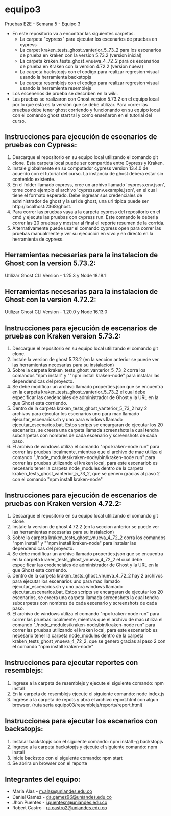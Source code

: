 # equipo3
Pruebas E2E - Semana 5 - Equipo 3

* En este repositorio va a encontrar las siguientes carpetas.
     * La carpeta "cypress" para ejecutar los escenarios de pruebas en cypress
     * La carpet kraken_tests_ghost_vanterior_5_73_2 para los escenarios de prueba en kraken con la version 5.73.2 (version inicial)
     * La carpeta kraken_tests_ghost_vnueva_4_72_2 para os escenarios de prueba en Kraken con la version 4.72.2 (version nueva)
     * La carpeta backstopjs con el codigo para realizar regresion visual usando la herramienta backstopjs
     * La carpeta resemblejs con el codigo para realizar regresion visual usando la herramienta resemblejs
* Los escenerios de prueba se describen en la wiki.
* Las pruebas se realizaron con Ghost version 5.73.2 en el equipo local por lo que esta es la versión que se debe utilizar. Para correr las pruebas debe tener ghost corriendo y funcionando en su equipo local con el comando ghost start tal y como enseñaron en el tutorial del curso.

## Instrucciones para ejecución de escenarios de pruebas con Cypress:
1. Descargue el repositorio en su equipo local utilizando el comando git clone. Esta carpeta local puede ser compartida entre Cypress y Kraken.
2. Instale globalmente en su computador cypress version 13.4.0 de acuerdo con el tutorial del curso. La instancia de ghost debera estar sin contenido existente.
3. En el folder llamado cypress, cree un archivo llamado 'cypress.env.json', tome como ejemplo el archivo 'cypress.env.example.json', en el cual tiene el formato esperado. Debe ingresar sus credenciales de administrador de ghost y la url de ghost, una url tipica puede ser http://localhost:2368/ghost.
4. Para correr las pruebas vaya a la carpeta cypress del repositorio en el cmd y ejecute las pruebas con cypress run. Este comando le deberia correr las 20 pruebas y mostrar al final el reporte resumen de la corrida.
5. Alternativamente puede usar el comando cypress open para correr las pruebas manualmente y ver su ejecución en vivo y en directo en la herramienta de cypress.

## Herramientas necesarias para la instalacion de Ghost con la version 5.73.2:
Utilizar Ghost CLI Version - 1.25.3 y Node 18.18.1

## Herramientas necesarias para la instalacion de Ghost con la version 4.72.2:
Utilizar Ghost CLI Version - 1.20.0 y Node 16.13.0

## Instrucciones para ejecución de escenarios de pruebas con Kraken version 5.73.2:
1. Descargue el repositorio en su equipo local utilizando el comando git clone.
2. Instale la version de ghost 5.73.2 (en la seccion anterior se puede ver las herramientas necesarias para su instalacion)
3. Sobre la carpeta kraken_tests_ghost_vanterior_5_73_2 corra los comandos "npm install" y ""npm install kraken-node" para instalar las dependendicas del proyecto.
4. Se debe modificar un archivo llamado properties.json que se encuentra en la carpeta kraken_tests_ghost_vanterior_5_73_2 el cual debe especificar las credenciales de administrador de Ghost y la URL en la que Ghost esta corriendo.
5. Dentro de la carpeta kraken_tests_ghost_vanterior_5_73_2 hay 2 archivos para ejecutar los escenarios uno para mac llamado ejecutar_escenarios.sh y uno para windows llamado ejecutar_escenarios.bat. Estos scripts se encargaran de ejecutar los 20 escenarios, se creera una carpeta llamada screenshots la cual tendra subcarpetas con nombres de cada escenario y screenshots de cada paso.
6. El archivo de windows utiliza el comando "npx kraken-node run" para correr las pruebas localmente, mientras que el archivo de mac utiliza el comando "./node_modules/kraken-node/bin/kraken-node run" para correr las pruebas utilizando el kraken local, para este escenariob es necesario tener la carpeta node_modules dentro de la carpeta kraken_tests_ghost_vanterior_5_73_2, que se genero gracias al paso 2 con el comando "npm install kraken-node"

## Instrucciones para ejecución de escenarios de pruebas con Kraken version 4.72.2:
1. Descargue el repositorio en su equipo local utilizando el comando git clone.
2. Instale la version de ghost 4.72.2 (en la seccion anterior se puede ver las herramientas necesarias para su instalacion)
3. Sobre la carpeta kraken_tests_ghost_vnueva_4_72_2 corra los comandos "npm install" y ""npm install kraken-node" para instalar las dependendicas del proyecto.
4. Se debe modificar un archivo llamado properties.json que se encuentra en la carpeta kraken_tests_ghost_vnueva_4_72_2 el cual debe especificar las credenciales de administrador de Ghost y la URL en la que Ghost esta corriendo.
5. Dentro de la carpeta kraken_tests_ghost_vnueva_4_72_2 hay 2 archivos para ejecutar los escenarios uno para mac llamado ejecutar_escenarios.sh y uno para windows llamado ejecutar_escenarios.bat. Estos scripts se encargaran de ejecutar los 20 escenarios, se creera una carpeta llamada screenshots la cual tendra subcarpetas con nombres de cada escenario y screenshots de cada paso.
6. El archivo de windows utiliza el comando "npx kraken-node run" para correr las pruebas localmente, mientras que el archivo de mac utiliza el comando "./node_modules/kraken-node/bin/kraken-node run" para correr las pruebas utilizando el kraken local, para este escenariob es necesario tener la carpeta node_modules dentro de la carpeta kraken_tests_ghost_vnueva_4_72_2, que se genero gracias al paso 2 con el comando "npm install kraken-node"


## Instrucciones para ejecutar reportes con resemblejs:
1. Ingrese a la carpeta de resemblejs y ejecute el siguiente comando: npm install
2. En la carpeta de resemblejs ejecute el siguiente comando: node index.js
3. Ingrese a la carpeta de repots y abra el archivo report.html con algun browser. (ruta seria equipo03/resemblejs/reports/report.html)

## Instrucciones para ejecutar los escenarios con backstopjs:
1. Instalar backstopjs con el siguiente comando: npm install -g backstopjs
2. Ingrese a la carpeta backstopjs y ejecute el siguiente comando: npm install
3. Inicie backstop con el siguiente comando: npm start
4. Se abrira un browser con el reporte

## Integrantes del equipo:
- Maria Alas - m.alas@uniandes.edu.co
- Daniel Gamez - da.gamez96@uniandes.edu.co
- Jhon Puentes - j.puentesn@uniandes.edu.co
- Robert Castro - ra.castro2@uniandes.edu.co
